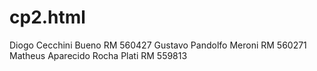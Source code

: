 # cp2.html
Diogo Cecchini Bueno  RM 560427
Gustavo Pandolfo Meroni  RM 560271
Matheus Aparecido Rocha Plati  RM 559813
